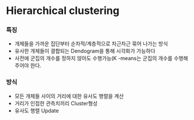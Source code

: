 # Hierarchical clustering 

### 특징

* 개체들을 가까운 집단부터 순차적/계층적으로 차근차근 묶어 나가는 방식
* 유사한 개체들이 결합되는 Dendogram을 통해 시각화가 가능하다
* 사전에 군집의 개수를 정하지 않아도 수행가능(K -means는 군집의 개수를 수행해주어야 한다.

### 방식

* 모든 개체들 사이의 거리에 대한 유사도 행렬을 계산
* 거리가 인접한 관측치끼리 Cluster형성
* 유사도 행렬 Update

